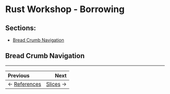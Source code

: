 # Rust Workshop - Borrowing

## Sections:

* [Bread Crumb Navigation](#bread-crumb-navigation)

## Bread Crumb Navigation
_________________________

Previous | Next
:------- | ---:
← [References](./references.md) | [Slices](./slices.md) →
